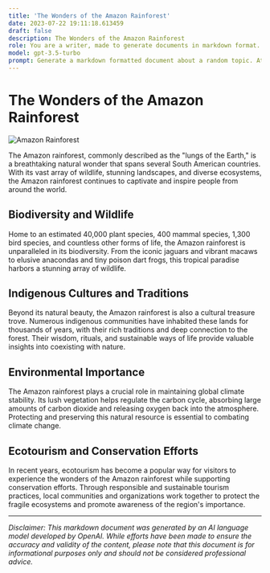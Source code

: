 ```yaml
---
title: 'The Wonders of the Amazon Rainforest'
date: 2023-07-22 19:11:18.613459
draft: false
description: The Wonders of the Amazon Rainforest
role: You are a writer, made to generate documents in markdown format. It is very important that all of the documents you generate are in valid markdown format.
model: gpt-3.5-turbo
prompt: Generate a markdown formatted document about a random topic. At the bottom, include a disclaimer explaining that the document was generated by you. The first line of the document should be the title. Make sure that the entire document is in proper markdown format, using a mix of various tags to make the document visually appealing.
---
```


# The Wonders of the Amazon Rainforest

![Amazon Rainforest](https://cdn.pixabay.com/photo/2016/02/17/19/08/forest-1209793_960_720.jpg)

The Amazon rainforest, commonly described as the "lungs of the Earth," is a breathtaking natural wonder that spans several South American countries. With its vast array of wildlife, stunning landscapes, and diverse ecosystems, the Amazon rainforest continues to captivate and inspire people from around the world.

## Biodiversity and Wildlife

Home to an estimated 40,000 plant species, 400 mammal species, 1,300 bird species, and countless other forms of life, the Amazon rainforest is unparalleled in its biodiversity. From the iconic jaguars and vibrant macaws to elusive anacondas and tiny poison dart frogs, this tropical paradise harbors a stunning array of wildlife.

## Indigenous Cultures and Traditions

Beyond its natural beauty, the Amazon rainforest is also a cultural treasure trove. Numerous indigenous communities have inhabited these lands for thousands of years, with their rich traditions and deep connection to the forest. Their wisdom, rituals, and sustainable ways of life provide valuable insights into coexisting with nature.

## Environmental Importance

The Amazon rainforest plays a crucial role in maintaining global climate stability. Its lush vegetation helps regulate the carbon cycle, absorbing large amounts of carbon dioxide and releasing oxygen back into the atmosphere. Protecting and preserving this natural resource is essential to combating climate change.

## Ecotourism and Conservation Efforts

In recent years, ecotourism has become a popular way for visitors to experience the wonders of the Amazon rainforest while supporting conservation efforts. Through responsible and sustainable tourism practices, local communities and organizations work together to protect the fragile ecosystems and promote awareness of the region's importance.

---

*Disclaimer: This markdown document was generated by an AI language model developed by OpenAI. While efforts have been made to ensure the accuracy and validity of the content, please note that this document is for informational purposes only and should not be considered professional advice.*
